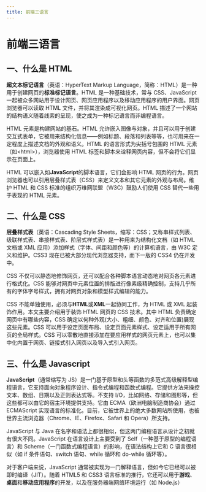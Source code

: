 ```yaml
---
title: 前端三语言
---
```


# 前端三语言

## 一、什么是 HTML

**超文本标记语言**（英语：HyperText Markup Language，简称：HTML）是一种用于创建网页的**标准标记语言**。HTML 是一种基础技术，常与 CSS、JavaScript 一起被众多网站用于设计网页、网页应用程序以及移动应用程序的用户界面。网页浏览器可以读取 HTML 文件，并将其渲染成可视化网页。HTML 描述了一个网站的结构语义随着线索的呈现，使之成为一种标记语言而非编程语言。

HTML 元素是构建网站的基石。HTML 允许嵌入图像与对象，并且可以用于创建交互式表单，它被用来结构化信息——例如标题、段落和列表等等，也可用来在一定程度上描述文档的外观和语义。HTML 的语言形式为尖括号包围的 HTML 元素（如<html\>），浏览器使用 HTML 标签和脚本来诠释网页内容，但不会将它们显示在页面上。

HTML 可以嵌入如**JavaScript**的脚本语言，它们会影响 HTML 网页的行为。网页浏览器也可以引用层叠样式表（CSS）来定义文本和其它元素的外观与布局。维护 HTML 和 CSS 标准的组织万维网联盟（W3C）鼓励人们使用 CSS 替代一些用于表现的 HTML 元素。

## 二、什么是 CSS

**层叠样式表**（英语：Cascading Style Sheets，缩写：CSS；又称串样式列表、级联样式表、串接样式表、阶层式样式表）是一种用来为结构化文档（如 HTML 文档或 XML 应用）添加样式（字体、间距和颜色等）的计算机语言，由 W3C 定义和维护。CSS3 现在已被大部分现代浏览器支持，而下一版的 CSS4 仍在开发中。

CSS 不仅可以静态地修饰网页，还可以配合各种脚本语言动态地对网页各元素进行格式化。CSS 能够对网页中元素位置的排版进行像素级精确控制，支持几乎所有的字体字号样式，拥有对网页对象和模型样式编辑的能力。

CSS 不能单独使用，必须与**HTML**或**XML**一起协同工作，为 HTML 或 XML 起装饰作用。本文主要介绍用于装饰 HTML 网页的 CSS 技术。其中 HTML 负责确定网页中有哪些内容，CSS 确定以何种外观(大小、粗细、颜色、对齐和位置)展现这些元素。CSS 可以用于设定页面布局、设定页面元素样式、设定适用于所有网页的全局样式。CSS 可以零散地直接添加在要应用样式的网页元素上，也可以集中化内置于网页、链接式引入网页以及导入式引入网页。

## 三、什么是 Javascript

**JavaScript**（通常缩写为 JS）是一门基于原型和头等函数的多范式高级解释型编程语言，它支持面向对象程序设计、指令式编程和函数式编程。它提供方法来操控文本、数组、日期以及正则表达式等。不支持 I/O，比如网络、存储和图形等，但这些都可以由它的宿主环境提供支持。它由 ECMA（欧洲电脑制造商协会）通过 ECMAScript 实现语言的标准化。目前，它被世界上的绝大多数网站所使用，也被世界主流浏览器（Chrome、IE、Firefox、Safari 和 Opera）所支持。

JavaScript 与 Java 在名字和语法上都很相似，但这两门编程语言从设计之初就有很大不同。JavaScript 在语言设计上主要受到了 Self（一种基于原型的编程语言）和 Scheme（一门函数式编程语言）的影响，在语法结构上它和 C 语言很相似（如 if 条件语句、switch 语句、while 循环和 do-while 循环等）。

对于客户端来说，JavaScript 通常被实现为一门解释语言，但如今它已经可以被即时编译（JIT）。随着 HTML5 和 CSS3 语言标准的推行，它还可以用于**游戏**、**桌面**和**移动应用程序**的开发，以及在服务器端网络环境运行（如 Node.js）
